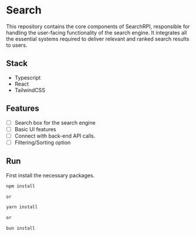 # Search

This repository contains the core components of SearchRPI, responsible for handling the user-facing functionality of the search engine. It integrates all the essential systems required to deliver relevant and ranked search results to users.

## Stack

* Typescript
* React
* TailwindCSS

## Features

* [ ] Search box for the search engine
* [ ] Basic UI features 
* [ ] Connect with back-end API calls.
* [ ] Filtering/Sorting option

## Run

First install the necessary packages.

```bash
npm install

or

yarn install

or

bun install
```


